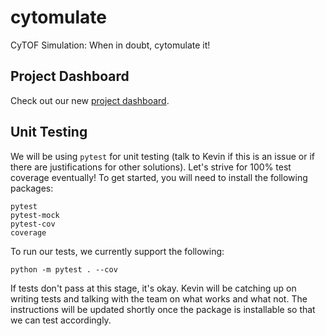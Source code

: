 # cytomulate
CyTOF Simulation: When in doubt, cytomulate it!

## Project Dashboard

Check out our new [project dashboard](https://github.com/kevin931/cytomulate/projects/1). 

## Unit Testing

We will be using ``pytest`` for unit testing (talk to Kevin if this is an issue or if there are justifications for other solutions). Let's strive for 100% test coverage eventually! To get started, you will need to install the following packages:

```
pytest
pytest-mock
pytest-cov
coverage
```

To run our tests, we currently support the following:

```shell
python -m pytest . --cov
```

If tests don't pass at this stage, it's okay. Kevin will be catching up on writing tests and talking with the team on what works and what not. The instructions will be updated shortly once the package is installable so that we can test accordingly.